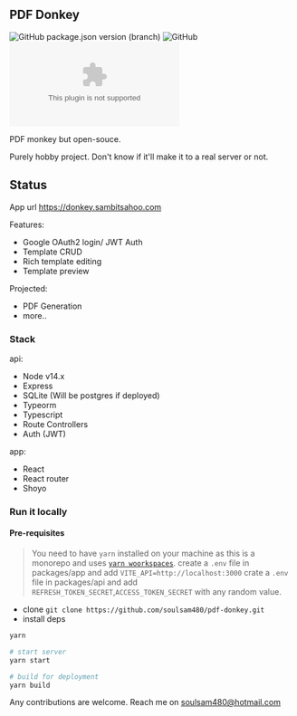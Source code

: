 ## PDF Donkey

![GitHub package.json version (branch)](https://img.shields.io/github/package-json/v/soulsam480/pdf-donkey/master)  ![GitHub](https://img.shields.io/github/license/soulsam480/pdf-donkey)  ![Website](https://img.shields.io/website&url=https%3A%2F%2Fdonkey.sambitsahoo.com)

PDF monkey but open-souce.

Purely hobby project. Don't know if it'll make it to a real server or not.


## Status

App url https://donkey.sambitsahoo.com

Features:
- Google OAuth2 login/ JWT Auth
- Template CRUD
- Rich template editing
- Template preview

Projected:
- PDF Generation
- more..
### Stack

api:
- Node v14.x
- Express
- SQLite (Will be postgres if deployed)
- Typeorm
- Typescript
- Route Controllers
- Auth (JWT)

app:
- React 
- React router
- Shoyo

### Run it locally

#### Pre-requisites 
> You need to have `yarn` installed on your machine as this is a monorepo and uses [`yarn woorkspaces`](https://classic.yarnpkg.com/en/docs/workspaces/).
> create a `.env` file in packages/app and add `VITE_API=http://localhost:3000`
> crate a `.env` file in packages/api and add `REFRESH_TOKEN_SECRET`,`ACCESS_TOKEN_SECRET` with any random value.

- clone `git clone https://github.com/soulsam480/pdf-donkey.git`
- install deps
```bash
yarn

# start server
yarn start

# build for deployment
yarn build

```

Any contributions are welcome. Reach me on [soulsam480@hotmail.com](mailto:soulsam480@hotmail.com)

